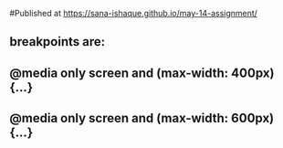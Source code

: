 #Published at https://sana-ishaque.github.io/may-14-assignment/

## breakpoints are:
## @media only screen and (max-width: 400px) {...}
## @media only screen and (max-width: 600px) {...}




